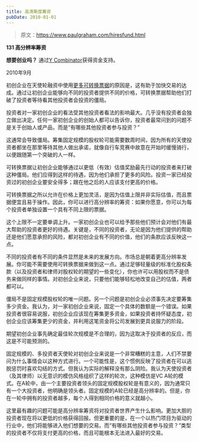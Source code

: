 ```yaml
---
title: 高清晰度筹资
pubDate: 2010-01-01
---
```


> 原文：https://www.paulgraham.com/hiresfund.html 

            
**131 高分辨率筹资**

**想要创业吗？** 通过[Y Combinator](http://ycombinator.com/apply.html)获得资金支持。

2010年9月

初创企业在天使轮融资中使用[更多可转换票据](http://twitter.com/paulg/status/22319113993)的原因是，这有助于加快交易的达成。通过让初创企业能够向不同的投资者提供不同的价格，可转换票据帮助他们打破了投资者等待看其他投资者会投资的僵局。

投资者对一家初创企业的看法受其他投资者看法的影响最大。几乎没有投资者会独立做出决定。任何一家初创企业的创始人都可以告诉你，投资者最常问到的问题不是关于创始人或产品，而是“有哪些其他投资者参与投资？”

这通常会导致僵局。筹集固定规模的股权轮可能需要数周时间，因为所有的天使投资者都坐在那里等待其他人做出承诺，就像自行车竞赛中故意在开始时缓慢骑行，以便跟随第一个突破的人一样。

可转换票据让初创企业能够通过以更低（有效）估值奖励最先行动的投资者来打破这种僵局。他们应得到这样的待遇，因为他们承担了更多的风险。投资一家已经投资过的初创企业要安全得多；跟在他之后的人应该支付更高的价格。

可转换票据之所以允许在价格上更加灵活，是因为估值上限并非实际估值，而且票据便宜且易于操作。因此，你可以进行高分辨率的筹资：如果你愿意，你可以为每个投资者单独设置一个具有不同上限的票据。

这个上限不一定要单调上升。一家初创企业也可以给予那些他们预计会对他们有最大帮助的投资者更好的待遇。关键是，不同的投资者，无论是因为他们提供的帮助还是他们愿意承担的风险，都对初创企业有不同的价值，他们的条款应该反映这一点。

不同的投资者有不同的条件显然是未来的发展方向。市场总是朝着更高分辨率发展。你可能不需要使用可转换票据来做到这一点。通过足够轻量级的标准化股权条款（以及投资者和律师对股权轮的期望的一些变化），你也许可以用股权而不是债务来做同样的事情。对初创企业来说，只要他们能够轻松地改变自己的估值，两者都可以。

僵局不是固定规模股权轮的唯一问题。另一个问题是初创企业必须事先决定要筹集多少资金。我认为，对一家初创企业来说，固定一个具体的数额是一个错误。如果投资者很容易说服，初创企业应该现在筹集更多资金，如果投资者持怀疑态度，初创企业应该筹集更少的资金，并利用这笔资金将公司发展到更具说服力的阶段。

期望初创企业事先确定最佳轮次规模是不合理的，因为这取决于投资者的反应，而这是不可能预测的。

固定规模的、多投资者天使轮对初创企业来说是一个非常糟糕的主意，人们不禁要问为什么事情会以这种方式进行。一个可能性是，这个惯例反映了投资者在可以逃脱惩罚时喜欢勾结的方式。但我认为实际的解释没有那么阴险。我认为天使投资者（及其律师）以无意识的模仿风格组织了这样的轮次，这种模仿是VC A轮的模式。在A轮中，由一个主要投资者领头的固定规模股权轮是有意义的，因为通常只有一个大投资者，他明确是领头者。固定规模的A轮已经是高分辨率的。但是，你在一轮中拥有的投资者越多，每个人得到相同价格的意义就越小。

这里最有趣的问题可能是高分辨率筹资将对投资者世界产生什么影响。更加大胆的投资者现在将以更低的价格获得回报。但更重要的是，在一个以热门项目为驱动的行业中，他们将能够进入他们想要的交易。而“有哪些其他投资者参与投资？”类型的投资者不仅将支付更高的价格，而且可能根本无法进入最好的交易。
